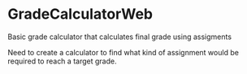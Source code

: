 # GradeCalculatorWeb
Basic grade calculator that calculates final grade using assigments


Need to create a calculator to find what kind of assignment would be required
to reach a target grade.
